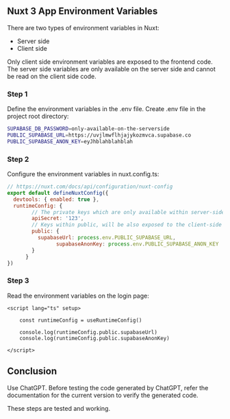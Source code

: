 ## Nuxt 3 App Environment Variables

There are two types of environment variables in Nuxt:

- Server side
- Client side

Only client side environment variables are exposed to the frontend code. The server side variables are only available on the server side and cannot be read on the client side code.

### Step 1

Define the environment variables in the .env file. Create .env file in the project root directory:

```sh
SUPABASE_DB_PASSWORD=only-available-on-the-serverside
PUBLIC_SUPABASE_URL=https://uvjlmwflhjajykozmvca.supabase.co
PUBLIC_SUPABASE_ANON_KEY=eyJhblahblahblah
```

### Step 2

Configure the environment variables in nuxt.config.ts:

```javascript
// https://nuxt.com/docs/api/configuration/nuxt-config
export default defineNuxtConfig({
  devtools: { enabled: true },
  runtimeConfig: {
	    // The private keys which are only available within server-side
	    apiSecret: '123',
	    // Keys within public, will be also exposed to the client-side
	    public: {
	      supabaseUrl: process.env.PUBLIC_SUPABASE_URL,
				supabaseAnonKey: process.env.PUBLIC_SUPABASE_ANON_KEY	
	    }
	  }	
})
```

### Step 3

Read the environment variables on the login page:

```javacript
<script lang="ts" setup>

	const runtimeConfig = useRuntimeConfig()

	console.log(runtimeConfig.public.supabaseUrl)
	console.log(runtimeConfig.public.supabaseAnonKey)
	
</script>
```

## Conclusion

Use ChatGPT. Before testing the code generated by ChatGPT, refer the documentation for the current version to verify the generated code.

These steps are tested and working.
